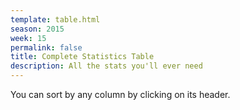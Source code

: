 ```yaml
---
template: table.html
season: 2015
week: 15
permalink: false
title: Complete Statistics Table
description: All the stats you'll ever need
---
```


You can sort by any column by clicking on its header.

